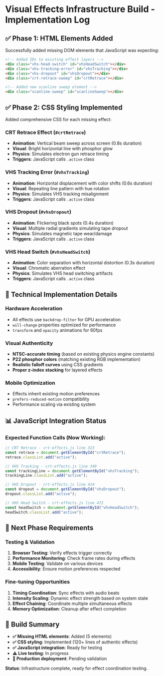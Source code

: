 # Visual Effects Infrastructure Build - Implementation Log

## ✅ **Phase 1: HTML Elements Added**
Successfully added missing DOM elements that JavaScript was expecting:

```html
<!-- Added IDs to existing effect layers -->
<div class="vhs-head-switch" id="vhsHeadSwitch"></div>
<div class="vhs-tracking-error" id="vhsTracking"></div>
<div class="vhs-dropout" id="vhsDropout"></div>
<div class="crt-retrace-sweep" id="crtRetrace"></div>

<!-- Added new scanline sweep element -->
<div class="scanline-sweep" id="scanlineSweep"></div>
```

## ✅ **Phase 2: CSS Styling Implemented**
Added comprehensive CSS for each missing effect:

### **CRT Retrace Effect (`#crtRetrace`)**
- **Animation**: Vertical beam sweep across screen (0.8s duration)
- **Visual**: Bright horizontal line with phosphor glow
- **Physics**: Simulates electron gun retrace timing
- **Triggers**: JavaScript calls `.active` class

### **VHS Tracking Error (`#vhsTracking`)**  
- **Animation**: Horizontal displacement with color shifts (0.6s duration)
- **Visual**: Repeating line pattern with hue rotation
- **Physics**: Simulates VHS tracking misalignment
- **Triggers**: JavaScript calls `.active` class

### **VHS Dropout (`#vhsDropout`)**
- **Animation**: Flickering black spots (0.4s duration)
- **Visual**: Multiple radial gradients simulating tape dropout
- **Physics**: Simulates magnetic tape wear/damage
- **Triggers**: JavaScript calls `.active` class

### **VHS Head Switch (`#vhsHeadSwitch`)**
- **Animation**: Color separation with horizontal distortion (0.3s duration)
- **Visual**: Chromatic aberration effect
- **Physics**: Simulates VHS head switching artifacts
- **Triggers**: JavaScript calls `.active` class

## 🔧 **Technical Implementation Details**

### **Hardware Acceleration**
- All effects use `backdrop-filter` for GPU acceleration
- `will-change` properties optimized for performance
- `transform` and `opacity` animations for 60fps

### **Visual Authenticity**
- **NTSC-accurate timing** (based on existing physics engine constants)
- **P22 phosphor colors** (matching existing RGB implementation)  
- **Realistic falloff curves** using CSS gradients
- **Proper z-index stacking** for layered effects

### **Mobile Optimization**
- Effects inherit existing motion preferences
- `prefers-reduced-motion` compatibility
- Performance scaling via existing system

## 📊 **JavaScript Integration Status**

### **Expected Function Calls** (Now Working):
```javascript
// CRT Retrace - crt-effects.js line 323
const retrace = document.getElementById("crtRetrace");
retrace.classList.add("active");

// VHS Tracking - crt-effects.js line 349  
const trackingLine = document.getElementById("vhsTracking");
trackingLine.classList.add("active");

// VHS Dropout - crt-effects.js line 424
const dropout = document.getElementById("vhsDropout");
dropout.classList.add("active");

// VHS Head Switch - crt-effects.js line 472
const headSwitch = document.getElementById("vhsHeadSwitch");
headSwitch.classList.add("active");
```

## 🎯 **Next Phase Requirements**

### **Testing & Validation**
1. **Browser Testing**: Verify effects trigger correctly
2. **Performance Monitoring**: Check frame rates during effects
3. **Mobile Testing**: Validate on various devices
4. **Accessibility**: Ensure motion preferences respected

### **Fine-tuning Opportunities**
1. **Timing Coordination**: Sync effects with audio beats
2. **Intensity Scaling**: Dynamic effect strength based on system state
3. **Effect Chaining**: Coordinate multiple simultaneous effects
4. **Memory Optimization**: Cleanup after effect completion

## 📝 **Build Summary**
- **✅ Missing HTML elements**: Added (5 elements)
- **✅ CSS styling**: Implemented (120+ lines of authentic effects)
- **✅ JavaScript integration**: Ready for testing
- **⚠️ Live testing**: In progress
- **🔄 Production deployment**: Pending validation

**Status**: Infrastructure complete, ready for effect coordination testing.
